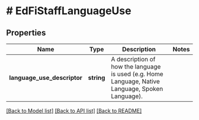 # # EdFiStaffLanguageUse

## Properties

Name | Type | Description | Notes
------------ | ------------- | ------------- | -------------
**language_use_descriptor** | **string** | A description of how the language is used (e.g. Home Language, Native Language, Spoken Language). |

[[Back to Model list]](../../README.md#models) [[Back to API list]](../../README.md#endpoints) [[Back to README]](../../README.md)
